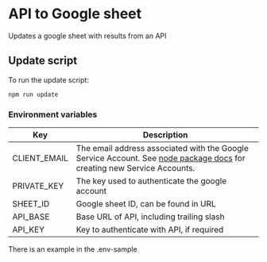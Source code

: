 API to Google sheet
===================

Updates a google sheet with results from an API

## Update script

To run the update script:

```
npm run update
```

### Environment variables

| Key          | Description |
|--------------|-------------|
| CLIENT_EMAIL | The email address associated with the Google Service Account. See [node package docs](https://www.npmjs.com/package/google-spreadsheet#service-account-recommended-method) for creating new Service Accounts. |
| PRIVATE_KEY  | The key used to authenticate the google account |
| SHEET_ID     | Google sheet ID, can be found in URL |
| API_BASE     | Base URL of API, including trailing slash |
| API_KEY      | Key to authenticate with API, if required |

There is an example in the .env-sample
